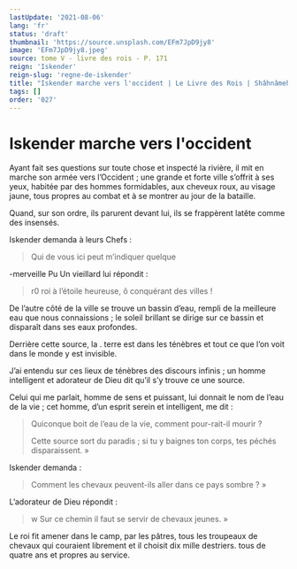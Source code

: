 ```yaml
---
lastUpdate: '2021-08-06'
lang: 'fr'
status: 'draft'
thumbnail: 'https://source.unsplash.com/EFm7JpD9jy8'
image: 'EFm7JpD9jy8.jpeg'
source: tome V - livre des rois - P. 171
reign: 'Iskender'
reign-slug: 'regne-de-iskender'
title: "Iskender marche vers l'occident | Le Livre des Rois | Shâhnâmeh"
tags: []
order: '027'
---
```


<!-- LTeX: language=fr -->

# Iskender marche vers l'occident

Ayant fait ses questions sur toute chose et inspecté la rivière, il mit en marche son armée vers l’Occident ; une grande et forte ville s’offrit à ses yeux, habitée par des hommes formidables, aux cheveux roux, au visage jaune, tous propres au combat et à se montrer au jour de la bataille.

Quand, sur son ordre, ils parurent devant lui, ils se frappèrent latête comme des insensés.

Iskender demanda à leurs Chefs :

> Qui de vous ici peut m’indiquer quelque

-merveille Pu Un vieillard lui répondit :

> r0 roi à l’étoile heureuse, ô conquérant des villes !

De l’autre côté de la ville se trouve un bassin d’eau, rempli de la meilleure eau que nous connaissions ; le soleil brillant se dirige sur ce bassin et disparaît dans ses eaux profondes.

Derrière cette source, la . terre est dans les ténèbres et tout ce que l’on voit dans le monde y est invisible.

J’ai entendu sur ces lieux de ténèbres des discours infinis ; un homme intelligent et adorateur de Dieu dit qu’il s’y trouve ce une source.

Celui qui me parlait, homme de sens et puissant, lui donnait le nom de l’eau de la vie ; cet homme, d’un esprit serein et intelligent, me dit :

> Quiconque boit de l’eau de la vie, comment pour-rait-il mourir ?
>
> Cette source sort du paradis ; si tu y baignes ton corps, tes péchés disparaissent. »

Iskender demanda :

> Comment les chevaux peuvent-ils aller dans ce pays sombre ? »

L’adorateur de Dieu répondit :

> w Sur ce chemin il faut se servir de chevaux jeunes. »

Le roi fit amener dans le camp, par les pâtres, tous les troupeaux de chevaux qui couraient librement et il choisit dix mille destriers. tous de quatre ans et propres au service.
